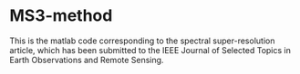 # MS3-method
This is the matlab code corresponding to the spectral super-resolution article, which has been submitted to the IEEE Journal of Selected Topics in Earth Observations and Remote Sensing.
